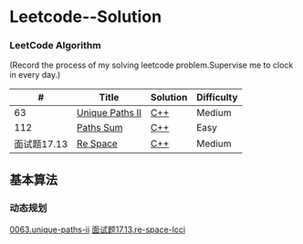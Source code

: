 Leetcode--Solution
========

### LeetCode Algorithm

(Record the process of my solving leetcode problem.Supervise me to clock in every day.)


| # | Title | Solution | Difficulty |
|---| ----- | -------- | ---------- |
|63|[Unique Paths II](https://leetcode-cn.com/problems/unique-paths-ii/) | [C++](./algorithms/uniquepathsii.md)|Medium|
|112|[Paths Sum](https://leetcode-cn.com/problems/path-sum/) | [C++](./algorithms/pathsum.md)|Easy|
|面试题17.13|[Re Space](https://leetcode-cn.com/problems/re-space-lcci/) | [C++](./algorithms/respacelcci.md)|Medium|

## 基本算法

### 动态规划
[0063.unique-paths-ii](./algorithms/uniquepathsii.md)
[面试题17.13.re-space-lcci](./algorithms/respacelcci.md)
